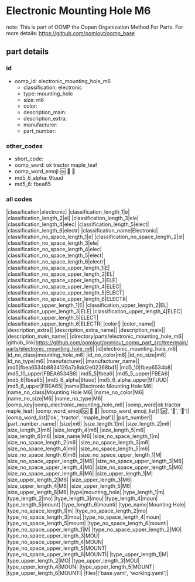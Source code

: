 # Electronic Mounting Hole M6  

note: This is part of OOMP the Oopen Organization Method For Parts. For more details: https://github.com/oomlout/oomp_base

##  part details





### id
* oomp_id: electronic_mounting_hole_m6
  * classification: electronic
  * type: mounting_hole
  * size: m6
  * color: 
  * description_main: 
  * description_extra: 
  * manufacturer: 
  * part_number: 

### other_codes
* short_code: 
* oomp_word: ok tractor maple_leaf
* oomp_word_emoji :ok: :tractor: :maple_leaf:
* md5_6_alpha: 9tuud
* md5_6: fbea65

### all codes 
|classification|electronic|
|classification_length_1|e|
|classification_length_2|el|
|classification_length_3|ele|
|classification_length_4|elec|
|classification_length_5|elect|
|classification_length_6|electr|
|classification_name|Electronic|
|classification_no_space_length_1|e|
|classification_no_space_length_2|el|
|classification_no_space_length_3|ele|
|classification_no_space_length_4|elec|
|classification_no_space_length_5|elect|
|classification_no_space_length_6|electr|
|classification_no_space_upper_length_1|E|
|classification_no_space_upper_length_2|EL|
|classification_no_space_upper_length_3|ELE|
|classification_no_space_upper_length_4|ELEC|
|classification_no_space_upper_length_5|ELECT|
|classification_no_space_upper_length_6|ELECTR|
|classification_upper_length_1|E|
|classification_upper_length_2|EL|
|classification_upper_length_3|ELE|
|classification_upper_length_4|ELEC|
|classification_upper_length_5|ELECT|
|classification_upper_length_6|ELECTR|
|color||
|color_name||
|description_extra||
|description_extra_name||
|description_main||
|description_main_name||
|directory|parts/electronic_mounting_hole_m6|
|github_link|https://github.com/oomlout/oomlout_oomp_part_src/tree/main/parts/electronic_mounting_hole_m6|
|id|electronic_mounting_hole_m6|
|id_no_class|mounting_hole_m6|
|id_no_color|m6|
|id_no_size|m6|
|id_no_type|m6|
|manufacturer||
|manufacturer_name||
|md5|fbea6534b8834126a7a8dd2e02368bd1|
|md5_10|fbea6534b8|
|md5_10_upper|FBEA6534B8|
|md5_5|fbea6|
|md5_5_upper|FBEA6|
|md5_6|fbea65|
|md5_6_alpha|9tuud|
|md5_6_alpha_upper|9TUUD|
|md5_6_upper|FBEA65|
|name|Electronic Mounting Hole M6|
|name_no_class|Mounting Hole M6|
|name_no_color|M6|
|name_no_size|M6|
|name_no_type|M6|
|oomp_key|oomp_electronic_mounting_hole_m6|
|oomp_word|ok tractor maple_leaf|
|oomp_word_emoji|:ok: :tractor: :maple_leaf:|
|oomp_word_emoji_list|[':ok:', ':tractor:', ':maple_leaf:']|
|oomp_word_list|['ok', 'tractor', 'maple_leaf']|
|part_number||
|part_number_name||
|size|m6|
|size_length_1|m|
|size_length_2|m6|
|size_length_3|m6|
|size_length_4|m6|
|size_length_5|m6|
|size_length_6|m6|
|size_name|M6|
|size_no_space_length_1|m|
|size_no_space_length_2|m6|
|size_no_space_length_3|m6|
|size_no_space_length_4|m6|
|size_no_space_length_5|m6|
|size_no_space_length_6|m6|
|size_no_space_upper_length_1|M|
|size_no_space_upper_length_2|M6|
|size_no_space_upper_length_3|M6|
|size_no_space_upper_length_4|M6|
|size_no_space_upper_length_5|M6|
|size_no_space_upper_length_6|M6|
|size_upper_length_1|M|
|size_upper_length_2|M6|
|size_upper_length_3|M6|
|size_upper_length_4|M6|
|size_upper_length_5|M6|
|size_upper_length_6|M6|
|type|mounting_hole|
|type_length_1|m|
|type_length_2|mo|
|type_length_3|mou|
|type_length_4|moun|
|type_length_5|mount|
|type_length_6|mounti|
|type_name|Mounting Hole|
|type_no_space_length_1|m|
|type_no_space_length_2|mo|
|type_no_space_length_3|mou|
|type_no_space_length_4|moun|
|type_no_space_length_5|mount|
|type_no_space_length_6|mounti|
|type_no_space_upper_length_1|M|
|type_no_space_upper_length_2|MO|
|type_no_space_upper_length_3|MOU|
|type_no_space_upper_length_4|MOUN|
|type_no_space_upper_length_5|MOUNT|
|type_no_space_upper_length_6|MOUNTI|
|type_upper_length_1|M|
|type_upper_length_2|MO|
|type_upper_length_3|MOU|
|type_upper_length_4|MOUN|
|type_upper_length_5|MOUNT|
|type_upper_length_6|MOUNTI|
|files|['base.yaml', 'working.yaml']|
